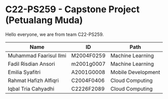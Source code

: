 ﻿# C22-PS259 - Capstone Project (Petualang Muda)

Hello everyone, we are from team C22-PS259. 

| Name | ID | Path |
| ----------- | ----------- | ----------- |
| Muhammad Faarisul Ilmi | M2004F0259 | Machine Learning |
| Fadil Risdian Ansori | m2001g0007 | Machine Learning |
| Emilia Syafitri | A2001G0008 | Mobile Development |
| Rahmat Hafizh Alfiqri | C2004F0406 | Cloud Computing |
| Iqbal Tria Cahyadhi | C2226F2089 | Cloud Computing |
